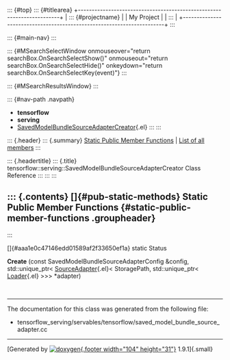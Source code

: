 ::: {#top}
::: {#titlearea}
+-----------------------------------------------------------------------+
| ::: {#projectname}                                                    |
| My Project                                                            |
| :::                                                                   |
+-----------------------------------------------------------------------+
:::

::: {#main-nav}
:::

::: {#MSearchSelectWindow onmouseover="return searchBox.OnSearchSelectShow()" onmouseout="return searchBox.OnSearchSelectHide()" onkeydown="return searchBox.OnSearchSelectKey(event)"}
:::

::: {#MSearchResultsWindow}
:::

::: {#nav-path .navpath}
-   **tensorflow**
-   **serving**
-   [SavedModelBundleSourceAdapterCreator](classtensorflow_1_1serving_1_1SavedModelBundleSourceAdapterCreator.html){.el}
:::
:::

::: {.header}
::: {.summary}
[Static Public Member Functions](#pub-static-methods) \| [List of all
members](classtensorflow_1_1serving_1_1SavedModelBundleSourceAdapterCreator-members.html)
:::

::: {.headertitle}
::: {.title}
tensorflow::serving::SavedModelBundleSourceAdapterCreator Class
Reference
:::
:::
:::

::: {.contents}
[]{#pub-static-methods} Static Public Member Functions {#static-public-member-functions .groupheader}
------------------------------------------------------
:::

[]{#aaa1e0c47146edd01589af2f33650ef1a} static Status 

**Create** (const SavedModelBundleSourceAdapterConfig &config,
std::unique\_ptr\<
[SourceAdapter](classtensorflow_1_1serving_1_1SourceAdapter.html){.el}\<
StoragePath, std::unique\_ptr\<
[Loader](classtensorflow_1_1serving_1_1Loader.html){.el} \>\>\>
\*adapter)

 

------------------------------------------------------------------------

The documentation for this class was generated from the following file:

-   tensorflow\_serving/servables/tensorflow/saved\_model\_bundle\_source\_adapter.cc

------------------------------------------------------------------------

[Generated by [![doxygen](doxygen.svg){.footer width="104"
height="31"}](https://www.doxygen.org/index.html) 1.9.1]{.small}
